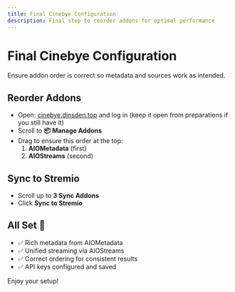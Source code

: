 ```yaml
---
title: Final Cinebye Configuration
description: Final step to reorder addons for optimal performance
---
```


# Final Cinebye Configuration

Ensure addon order is correct so metadata and sources work as intended.

## Reorder Addons

- Open: [cinebye.dinsden.top](https://cinebye.dinsden.top/) and log in (keep it open from preparations if you still have it)
- Scroll to **📦 Manage Addons**
- Drag to ensure this order at the top:
  1. **AIOMetadata** (first)
  2. **AIOStreams** (second)

## Sync to Stremio

- Scroll up to **3 Sync Addons**
- Click **Sync to Stremio**

## All Set 🎉

- ✅ Rich metadata from AIOMetadata
- ✅ Unified streaming via AIOStreams
- ✅ Correct ordering for consistent results
- ✅ API keys configured and saved

Enjoy your setup!
